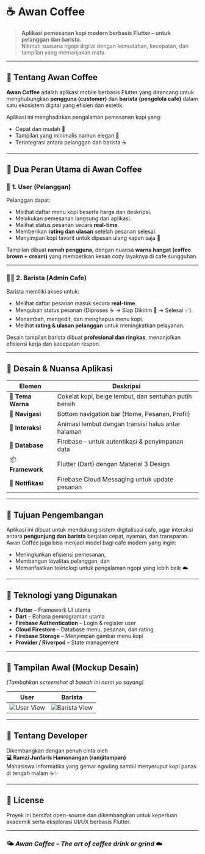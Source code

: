 # ☕ Awan Coffee

> **Aplikasi pemesanan kopi modern berbasis Flutter – untuk pelanggan dan barista.**  
> Nikmati suasana ngopi digital dengan kemudahan, kecepatan, dan tampilan yang memanjakan mata.

---

## 🌈 Tentang Awan Coffee
**Awan Coffee** adalah aplikasi mobile berbasis Flutter yang dirancang untuk menghubungkan **pengguna (customer)** dan **barista (pengelola cafe)** dalam satu ekosistem digital yang efisien dan estetik.

Aplikasi ini menghadirkan pengalaman pemesanan kopi yang:
- Cepat dan mudah 📱  
- Tampilan yang minimalis namun elegan 🌿  
- Terintegrasi antara pelanggan dan barista ☕  

---

## 👥 Dua Peran Utama di Awan Coffee

### 🧋 **1. User (Pelanggan)**
Pelanggan dapat:
- Melihat daftar menu kopi beserta harga dan deskripsi.
- Melakukan pemesanan langsung dari aplikasi.
- Melihat status pesanan secara **real-time**.
- Memberikan **rating dan ulasan** setelah pesanan selesai.
- Menyimpan kopi favorit untuk dipesan ulang kapan saja 💞  

Tampilan dibuat **ramah pengguna**, dengan nuansa **warna hangat (coffee brown + cream)** yang memberikan kesan cozy layaknya di cafe sungguhan.

---

### 👨‍🍳 **2. Barista (Admin Cafe)**
Barista memiliki akses untuk:
- Melihat daftar pesanan masuk secara **real-time**.
- Mengubah status pesanan (Diproses ☕ → Siap Dikirim 🚚 → Selesai ✅).
- Menambah, mengedit, dan menghapus menu kopi.
- Melihat **rating & ulasan pelanggan** untuk meningkatkan pelayanan.

Desain tampilan barista dibuat **profesional dan ringkas**, menonjolkan efisiensi kerja dan kecepatan respon.

---

## 🎨 Desain & Nuansa Aplikasi
| Elemen | Deskripsi |
|--------|------------|
| 🎨 **Tema Warna** | Cokelat kopi, beige lembut, dan sentuhan putih bersih |
| 🧭 **Navigasi** | Bottom navigation bar (Home, Pesanan, Profil) |
| 💬 **Interaksi** | Animasi lembut dengan transisi halus antar halaman |
| 💾 **Database** | Firebase – untuk autentikasi & penyimpanan data |
| 📦 **Framework** | Flutter (Dart) dengan Material 3 Design |
| 🔔 **Notifikasi** | Firebase Cloud Messaging untuk update pesanan |

---

## 🧠 Tujuan Pengembangan
Aplikasi ini dibuat untuk mendukung sistem digitalisasi cafe, agar interaksi antara **pengunjung dan barista** berjalan cepat, nyaman, dan transparan.  
Awan Coffee juga bisa menjadi model bagi cafe modern yang ingin:
- Meningkatkan efisiensi pemesanan,  
- Membangun loyalitas pelanggan, dan  
- Memanfaatkan teknologi untuk pengalaman ngopi yang lebih baik ☁️  

---

## 🚀 Teknologi yang Digunakan
- **Flutter** – Framework UI utama  
- **Dart** – Bahasa pemrograman utama  
- **Firebase Authentication** – Login & register user  
- **Cloud Firestore** – Database menu, pesanan, dan rating  
- **Firebase Storage** – Menyimpan gambar menu kopi  
- **Provider / Riverpod** – State management  

---

## 📱 Tampilan Awal (Mockup Desain)
*(Tambahkan screenshot di bawah ini nanti ya sayang)*

| User | Barista |
|------|----------|
| ![User View](docs/user_ui.png) | ![Barista View](docs/barista_ui.png) |

---

## 💬 Tentang Developer
Dikembangkan dengan penuh cinta oleh  
**💻 Ramzi Junfaris Hamonangan (ramjitampan)**  
Mahasiswa Informatika yang gemar ngoding sambil menyeruput kopi panas di tengah malam ☕✨  

---

## 🩵 License
Proyek ini bersifat open-source dan dikembangkan untuk keperluan akademik serta eksplorasi UI/UX berbasis Flutter.

---

### 🌤️ *Awan Coffee – The art of coffee drink or grind* ☁️
